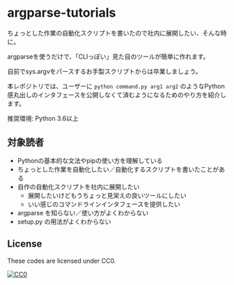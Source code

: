 # argparse-tutorials

ちょっとした作業の自動化スクリプトを書いたので社内に展開したい、そんな時に。

argparseを使うだけで、「CLIっぽい」見た目のツールが簡単に作れます。

自前でsys.argvをパースするお手製スクリプトからは卒業しましょう。

本レポジトリでは、ユーザーに `python command.py arg1 arg2` のようなPython感丸出しのインタフェースを公開しなくて済むようになるためのやり方を紹介します。

推奨環境: Python 3.6以上


## 対象読者

- Pythonの基本的な文法やpipの使い方を理解している
- ちょっとした作業を自動化したい／自動化するスクリプトを書いたことがある
- 自作の自動化スクリプトを社内に展開したい
    - 展開したいけどもうちょっと見栄えの良いツールにしたい
    - いい感じのコマンドラインインタフェースを提供したい
- argparse を知らない／使い方がよくわからない
- setup.py の用法がよくわからない


## License

These codes are licensed under CC0.

[![CC0](http://i.creativecommons.org/p/zero/1.0/88x31.png "CC0")](http://creativecommons.org/publicdomain/zero/1.0/deed.ja)
